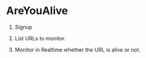 # AreYouAlive

1. Signup

2. List URLs to monitor.

3. Monitor in Realtime whether the URL is alive or not.
